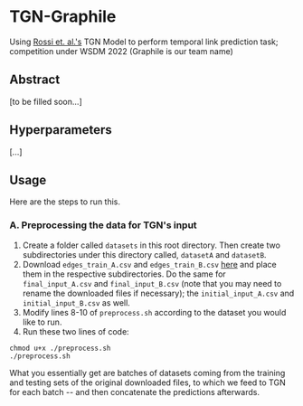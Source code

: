 # TGN-Graphile
Using <a href="https://github.com/twitter-research/tgn">Rossi et. al.'s</a> TGN Model to perform temporal link prediction task; competition under WSDM 2022 (Graphile is our team name)

## Abstract
[to be filled soon...]

## Hyperparameters
[...]

## Usage
Here are the steps to run this.

### A. Preprocessing the data for TGN's input
1) Create a folder called ```datasets``` in this root directory. Then create two subdirectories under this directory called, ```datasetA``` and ```datasetB```.
2) Download ```edges_train_A.csv``` and ```edges_train_B.csv``` <a href="https://www.dgl.ai/WSDM2022-Challenge/">here</a> and place them in the respective subdirectories. Do the same for ```final_input_A.csv``` and ```final_input_B.csv``` (note that you may need to rename the downloaded files if necessary); the ```initial_input_A.csv``` and ```initial_input_B.csv``` as well.
3) Modify lines 8-10 of ```preprocess.sh``` according to the dataset you would like to run.
4) Run these two lines of code:
```
chmod u+x ./preprocess.sh
./preprocess.sh
```
What you essentially get are batches of datasets coming from the training and testing sets of the original downloaded files, to which we feed to TGN for each batch -- and then concatenate the predictions afterwards.
